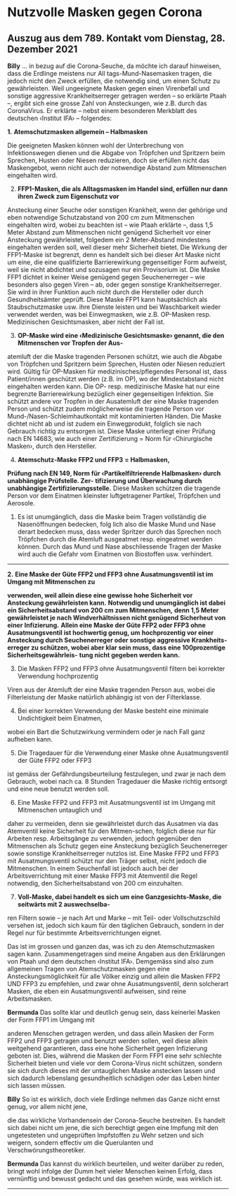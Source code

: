 # Nutzvolle Masken gegen Corona

## Auszug aus dem 789. Kontakt vom Dienstag, 28. Dezember 2021

**Billy** … in bezug auf die Corona-Seuche, da möchte ich darauf hinweisen, dass die Erdlinge meistens nur All
tags-Mund-Nasemasken tragen, die jedoch nicht den Zweck erfüllen, die notwendig sind, um einen Schutz zu
gewährleisten. Weil ungeeignete Masken gegen einen Virenbefall und sonstige aggressive Krankheitserreger getragen werden – so erklärte Ptaah –, ergibt sich eine grosse Zahl von Ansteckungen, wie z.B. durch das CoronaVirus. Er erklärte – nebst einem besonderen Merkblatt des deutschen ‹Institut IFA› – folgendes:

**1.** **Atemschutzmasken allgemein – Halbmasken**

Die geeigneten Masken können wohl der Unterbrechung von Infektionswegen dienen und die Abgabe
von Tröpfchen und Spritzern beim Sprechen, Husten oder Niesen reduzieren, doch sie erfüllen nicht das
Maskengebot, wenn nicht auch der notwendige Abstand zum Mitmenschen eingehalten wird.

2. **FFP1-Masken, die als Alltagsmasken im Handel sind, erfüllen nur dann ihren Zweck zum Eigenschutz vor**

Ansteckung einer Seuche oder sonstigen Krankheit, wenn der gehörige und eben notwendige Schutzabstand von 200 cm zum Mitmenschen eingehalten wird, wobei zu beachten ist – wie Ptaah erklärte –,
dass 1,5 Meter Abstand zum Mitmenschen nicht genügend Sicherheit vor einer Ansteckung gewährleistet, folgedem ein 2 Meter-Abstand mindestens eingehalten werden soll, weil dieser mehr Sicherheit
bietet.
Die Wirkung der FFP1-Maske ist begrenzt, denn es handelt sich bei dieser Art Maske nicht um eine, die
eine qualifizierte Barrierewirkung gegenseitiger Form aufweist, weil sie nicht abdichtet und sozusagen
nur ein Provisorium ist.
Die Maske FFP1 dichtet in keiner Weise genügend gegen Seuchenerreger – wie besonders also gegen
Viren – ab, oder gegen sonstige Krankheitserreger. Sie wird in ihrer Funktion auch nicht durch die Hersteller oder durch Gesundheitsämter geprüft.
Diese Maske FFP1 kann hauptsächlich als Staubschutzmaske usw. ihre Dienste leisten und bei Waschbarkeit wieder verwendet werden, was bei Einwegmasken, wie z.B. OP-Masken resp. Medizinischen
Gesichtsmasken, aber nicht der Fall ist.

3. **OP-Maske wird eine ‹Medizinische Gesichtsmaske› genannt, die den Mitmenschen vor Tropfen der Aus-**

atemluft der die Maske tragenden Personen schützt, wie auch die Abgabe von Tröpfchen und Spritzern
beim Sprechen, Husten oder Niesen reduziert wird.
Gültig für OP-Masken für medizinisches/pflegendes Personal ist, dass Patient/innen geschützt werden
(z.B. im OP), wo der Mindestabstand nicht eingehalten werden kann.
Die OP- resp. medizinische Maske hat nur eine begrenzte Barrierewirkung bezüglich einer gegenseitigen
Infektion. Sie schützt andere vor Tropfen in der Ausatemluft der eine Maske tragenden Person und
schützt zudem möglicherweise die tragende Person vor Mund-/Nasen-Schleimhautkontakt mit kontaminierten Händen.
Die Maske dichtet nicht ab und ist zudem ein Einwegprodukt, folglich sie nach Gebrauch richtig zu entsorgen ist.
Diese Maske unterliegt einer Prüfung nach EN 14683, wie auch einer Zertifizierung = Norm für ‹Chirurgische Masken›, durch den Hersteller.

4. **Atemschutz-Maske FFP2 und FFP3** **= Halbmasken,**

**Prüfung nach EN 149, Norm für ‹Partikelfiltrierende Halbmasken› durch unabhängige Prüfstelle. Zer-**
**tifizierung und Überwachung durch unabhängige Zertifizierungsstelle.**
Diese Masken schützen die tragende Person vor dem Einatmen kleinster luftgetragener Partikel, Tröpfchen und Aerosole.

1. Es ist unumgänglich, dass die Maske beim Tragen vollständig die Nasenöffnungen bedecken, folg
lich also die Maske Mund und Nase derart bedecken muss, dass weder Spritzer durch das Sprechen
noch Tröpfchen durch die Atemluft ausgeatmet resp. eingeatmet werden können. Durch das Mund
und Nase abschliessende Tragen der Maske wird auch die Gefahr vom Einatmen von Biostoffen
usw. verhindert.


-----

**2.** **Eine Maske der Güte FFP2 und FFP3 ohne Ausatmungsventil ist im Umgang mit Mitmenschen zu**

**verwenden, weil allein diese eine gewisse hohe Sicherheit vor Ansteckung gewährleisten kann.**
**Notwendig und unumgänglich ist dabei ein Sicherheitsabstand von 200 cm zum Mitmenschen,**
**denn 1,5 Meter gewährleistet je nach Windverhältnissen nicht genügend Sicherheut von einer**
**Infizierung.**
**Allein eine Maske der Güte FFP2 oder FFP3 ohne Ausatmungsventil ist hochwertig genug, um**
**hochprozentig vor einer Ansteckung durch Seuchenerreger oder sonstige aggressive Krankheits-**
**erreger zu schützen, wobei aber klar sein muss, dass eine 100prozentige Sicherheitsgewährleis-**
**tung nicht gegeben werden kann.**

3. Die Masken FFP2 und FFP3 ohne Ausatmungsventil filtern bei korrekter Verwendung hochprozentig

Viren aus der Atemluft der eine Maske tragenden Person aus, wobei die Filterleistung der Maske
natürlich abhängig ist von der Filterklasse.

4. Bei einer korrekten Verwendung der Maske besteht eine minimale Undichtigkeit beim Einatmen,

wobei ein Bart die Schutzwirkung vermindern oder je nach Fall ganz aufheben kann.

5. Die Tragedauer für die Verwendung einer Maske ohne Ausatmungsventil der Güte FFP2 oder FFP3

ist gemäss der Gefährdungsbeurteilung festzulegen, und zwar je nach dem Gebrauch, wobei nach
ca. 8 Stunden Tragedauer die Maske richtig entsorgt und eine neue benutzt werden soll.

6. Eine Maske FFP2 und FFP3 mit Ausatmungsventil ist im Umgang mit Mitmenschen untauglich und

daher zu vermeiden, denn sie gewährleistet durch das Ausatmen via das Atemventil keine Sicherheit für den Mitmen-schen, folglich diese nur für Arbeiten resp. Arbeitsgänge zu verwenden, jedoch
gegenüber den Mitmenschen als Schutz gegen eine Ansteckung bezüglich Seuchenerreger sowie
sonstige Krankheitserreger nutzlos ist.
Eine Maske FFP2 und FFP3 mit Ausatmungsventil schützt nur den Träger selbst, nicht jedoch die
Mitmenschen.
In einem Seuchenfall ist jedoch auch bei der Arbeitsverrichtung mit einer Maske FFP3 mit Atemventil die Regel notwendig, den Sicherheitsabstand von 200 cm einzuhalten.

7. **Voll-Maske, dabei handelt es sich um eine Ganzgesichts-Maske, die seitwärts mit 2 auswechselba-**

ren Filtern sowie – je nach Art und Marke – mit Teil- oder Vollschutzschild versehen ist, jedoch sich
kaum für den täglichen Gebrauch, sondern in der Regel nur für bestimmte Arbeitsverrichtungen
eignet.

Das ist im grossen und ganzen das, was ich zu den Atemschutzmasken sagen kann. Zusammengetragen sind
meine Angaben aus den Erklärungen von Ptaah und dem deutschen ‹Institut IFA›. Demgemäss sind also zum
allgemeinen Tragen von Atemschutzmasken gegen eine Ansteckungsmöglichkeit für alle Völker einzig und allein
die Masken FFP2 UND FFP3 zu empfehlen, und zwar ohne Ausatmungsventil, denn solcherart Masken, die eben
ein Ausatmungsventil aufweisen, sind reine Arbeitsmasken.

**Bermunda** Das sollte klar und deutlich genug sein, dass keinerlei Masken der Form FFP1 im Umgang mit

anderen Menschen getragen werden, und dass allein Masken der Form FFP2 und FFP3 getragen und benutzt
werden sollen, weil diese allein weitgehend garantieren, dass eine hohe Sicherheit gegen Infizierung geboten ist.
Dies, während die Masken der Form FFP1 eine sehr schlechte Sicherheit bieten und viele vor dem Corona-Virus
nicht schützen, sondern sie sich durch dieses mit der untauglichen Maske anstecken lassen und sich dadurch
lebenslang gesundheitlich schädigen oder das Leben hinter sich lassen müssen.

**Billy** So ist es wirklich, doch viele Erdlinge nehmen das Ganze nicht ernst genug, vor allem nicht jene,

die das wirkliche Vorhandensein der Corona-Seuche bestreiten. Es handelt sich dabei nicht um jene, die sich
berechtigt gegen eine Impfung mit den ungetesteten und ungeprüften Impfstoffen zu Wehr setzen und sich weigern, sondern effectiv um die Querulanten und Verschwörungstheoretiker.

**Bermunda** Das kannst du wirklich beurteilen, und weiter darüber zu reden, bringt wohl infolge der Dumm
heit vieler Menschen keinen Erfolg, dass vernünftig und bewusst gedacht und das gesehen würde, was wirklich
ist.


-----

